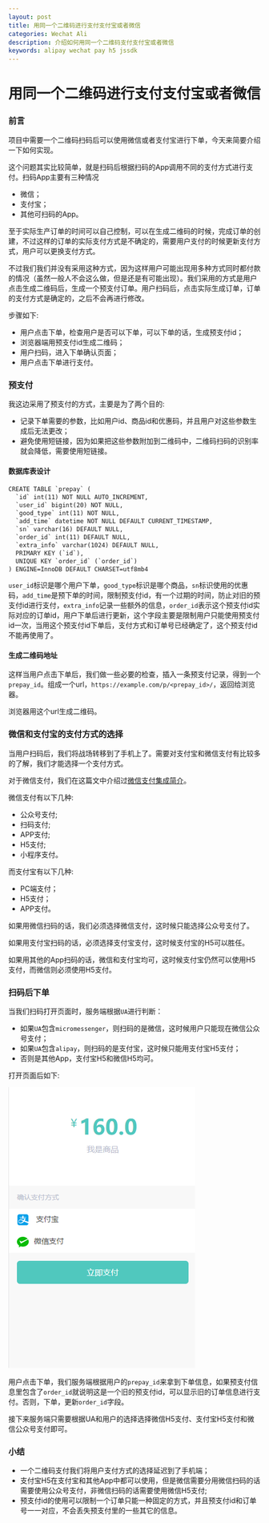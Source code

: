 ```yaml
---
layout: post
title: 用同一个二维码进行支付支付宝或者微信
categories: Wechat Ali
description: 介绍如何用同一个二维码支付支付宝或者微信
keywords: alipay wechat pay h5 jssdk
---
```


# 用同一个二维码进行支付支付宝或者微信

### 前言

项目中需要一个二维码扫码后可以使用微信或者支付宝进行下单，今天来简要介绍一下如何实现。

这个问题其实比较简单，就是扫码后根据扫码的App调用不同的支付方式进行支付。扫码App主要有三种情况

* 微信；
* 支付宝；
* 其他可扫码的App。

至于实际生产订单的时间可以自己控制，可以在生成二维码的时候，完成订单的创建，不过这样的订单的实际支付方式是不确定的，需要用户支付的时候更新支付方式，用户可以更换支付方式。

不过我们我们并没有采用这种方式，因为这样用户可能出现用多种方式同时都付款的情况（虽然一般人不会这么做，但是还是有可能出现）。我们采用的方式是用户点击生成二维码后，生成一个预支付订单。用户扫码后，点击实际生成订单，订单的支付方式是确定的，之后不会再进行修改。

步骤如下:
* 用户点击下单，检查用户是否可以下单，可以下单的话，生成预支付id；
* 浏览器端用预支付id生成二维码；
* 用户扫码，进入下单确认页面；
* 用户点击下单进行支付。

### 预支付

我这边采用了预支付的方式，主要是为了两个目的:

* 记录下单需要的参数，比如用户id、商品id和优惠码，并且用户对这些参数生成后无法更改；
* 避免使用短链接，因为如果把这些参数附加到二维码中，二维码扫码的识别率就会降低，需要使用短链接。

#### 数据库表设计

```
CREATE TABLE `prepay` (
  `id` int(11) NOT NULL AUTO_INCREMENT,
  `user_id` bigint(20) NOT NULL,
  `good_type` int(11) NOT NULL,
  `add_time` datetime NOT NULL DEFAULT CURRENT_TIMESTAMP,
  `sn` varchar(16) DEFAULT NULL,
  `order_id` int(11) DEFAULT NULL,
  `extra_info` varchar(1024) DEFAULT NULL,
  PRIMARY KEY (`id`),
  UNIQUE KEY `order_id` (`order_id`)
) ENGINE=InnoDB DEFAULT CHARSET=utf8mb4
```

`user_id`标识是哪个用户下单，`good_type`标识是哪个商品，`sn`标识使用的优惠码，`add_time`是预下单的时间，限制预支付id，有一个过期的时间，防止对旧的预支付id进行支付，`extra_info`记录一些额外的信息，`order_id`表示这个预支付id实际对应的订单id，用户下单后进行更新，这个字段主要是限制用户只能使用预支付id一次，当用这个预支付id下单后，支付方式和订单号已经确定了，这个预支付id不能再使用了。

#### 生成二维码地址

这样当用户点击下单后，我们做一些必要的检查，插入一条预支付记录，得到一个`prepay_id`。组成一个url，`https://example.com/p/<prepay_id>/`，返回给浏览器。

浏览器用这个url生成二维码。

### 微信和支付宝的支付方式的选择

当用户扫码后，我们将战场转移到了手机上了。需要对支付宝和微信支付有比较多的了解，我们才能选择一个支付方式。

对于微信支付，我们在这篇文中介绍过[微信支付集成简介](https://huangzhw.github.io/2018/09/18/wechat-pay-integrate/)。

微信支付有以下几种:

* 公众号支付;
* 扫码支付;
* APP支付;
* H5支付;
* 小程序支付。

而支付宝有以下几种:

* PC端支付；
* H5支付；
* APP支付。

如果用微信扫码的话，我们必须选择微信支付，这时候只能选择公众号支付了。

如果用支付宝扫码的话，必须选择支付宝支付，这时候支付宝的H5可以胜任。

如果用其他的App扫码的话，微信和支付宝均可，这时候支付宝仍然可以使用H5支付，而微信则必须使用H5支付。

### 扫码后下单

当我们扫码打开页面时，服务端根据`UA`进行判断：

* 如果`UA`包含`micromessenger`，则扫码的是微信，这时候用户只能现在微信公众号支付；
* 如果`UA`包含`alipay`，则扫码的是支付宝，这时候只能用支付宝H5支付；
* 否则是其他App，支付宝H5和微信H5均可。

打开页面后如下:

<img src="/images/posts/wechat/qrcode_take_order.jpg" />

用户点击下单，我们服务端根据用户的`prepay_id`来拿到下单信息，如果预支付信息里包含了`order_id`就说明这是一个旧的预支付id，可以显示旧的订单信息进行支付。否则，下单，更新`order_id`字段。

接下来服务端只需要根据UA和用户的选择选择微信H5支付、支付宝H5支付和微信公众号支付即可。

### 小结

* 一个二维码支付我们将用户支付方式的选择延迟到了手机端；
* 支付宝H5在支付宝和其他App中都可以使用，但是微信需要分用微信扫码的话需要使用公众号支付，非微信扫码的话需要使用微信H5支付;
* 预支付id的使用可以限制一个订单只能一种固定的方式，并且预支付id和订单号一一对应，不会丢失预支付里的一些其它的信息。
